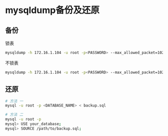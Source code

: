 # mysqldump备份及还原

## 备份

锁表
```bash
mysqldump -h 172.16.1.104 -u root -p<PASSWORD> --max_allowed_packet=1024M --databases <DATABASE_NAME> > backup.sql 
```

不锁表
```bash
mysqldump -h 172.16.1.104 -u root -p<PASSWORD> --max_allowed_packet=1024M --single-transaction --databases <DATABASE_NAME> > backup.sql
```

## 还原

```bash
# 方法 一
mysql -u root -p <DATABASE_NAME> < backup.sql

# 方法 二
mysql -u root -p
mysql> USE your_database;
mysql> SOURCE /path/to/backup.sql;
```
